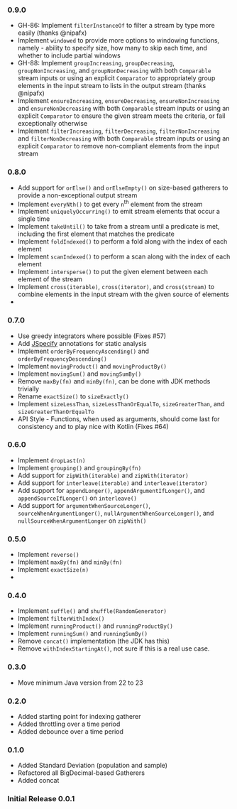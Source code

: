 ### 0.9.0
+ GH-86: Implement `filterInstanceOf` to filter a stream by type more easily (thanks @nipafx) 
+ Implement `windowed` to provide more options to windowing functions, namely - ability to specify size, how many to skip each time, and whether to include partial windows
+ GH-88: Implement `groupIncreasing`, `groupDecreasing`, `groupNonIncreasing`, and `groupNonDecreasing` with both `Comparable` stream inputs or using an explicit `Comparator` to appropriately group elements in the input stream to lists in the output stream (thanks @nipafx)
+ Implement `ensureIncreasing`, `ensureDecreasing`, `ensureNonIncreasing` and `ensureNonDecreasing` with both `Comparable` stream inputs or using an explicit `Comparator` to ensure the given stream meets the criteria, or fail exceptionally otherwise
+ Implement `filterIncreasing`, `filterDecreasing`, `filterNonIncreasing` and `filterNonDecreasing` with both `Comparable` stream inputs or using an explicit `Comparator` to remove non-compliant elements from the input stream

### 0.8.0 
+ Add support for `orElse()` and `orElseEmpty()` on size-based gatherers to provide a non-exceptional output stream
+ Implement `everyNth()` to get every `n`<sup>th</sup> element from the stream
+ Implement `uniquelyOccurring()` to emit stream elements that occur a single time
+ Implement `takeUntil()` to take from a stream until a predicate is met, including the first element that matches the predicate
+ Implement `foldIndexed()` to perform a fold along with the index of each element
+ Implement `scanIndexed()` to perform a scan along with the index of each element
+ Implement `intersperse()` to put the given element between each element of the stream
+ Implement `cross(iterable)`, `cross(iterator)`, and `cross(stream)` to combine elements in the input stream with the given source of elements
+ 
### 0.7.0
+ Use greedy integrators where possible (Fixes #57)
+ Add [JSpecify](https://jspecify.dev/) annotations for static analysis
+ Implement `orderByFrequencyAscending()` and `orderByFrequencyDescending()`
+ Implement `movingProduct()` and `movingProductBy()`
+ Implement `movingSum()` and `movingSumBy()`
+ Remove `maxBy(fn)` and `minBy(fn)`, can be done with JDK methods trivially
+ Rename `exactSize()` to `sizeExactly()`
+ Implement `sizeLessThan`, `sizeLessThanOrEqualTo`, `sizeGreaterThan`, and `sizeGreaterThanOrEqualTo`
+ API Style - Functions, when used as arguments, should come last for consistency and to play nice with Kotlin (Fixes #64)

### 0.6.0
+ Implement `dropLast(n)`
+ Implement `grouping()` and `groupingBy(fn)`
+ Add support for `zipWith(iterable)` and `zipWith(iterator)`
+ Add support for `interleave(iterable)` and `interleave(iterator)`
+ Add support for `appendLonger()`, `appendArgumentIfLonger()`, and `appendSourceIfLonger()` on `interleave()`
+ Add support for `argumentWhenSourceLonger()`, `sourceWhenArgumentLonger()`, `nullArgumentWhenSourceLonger()`, and `nullSourceWhenArgumentLonger` on `zipWith()`

### 0.5.0
+ Implement `reverse()`
+ Implement `maxBy(fn)` and `minBy(fn)`
+ Implement `exactSize(n)`
+ 
### 0.4.0
+ Implement `suffle()` and `shuffle(RandomGenerator)`
+ Implement `filterWithIndex()`
+ Implement `runningProduct()` and `runningProductBy()`
+ Implement `runningSum()` and `runningSumBy()`
+ Remove `concat()` implementation (the JDK has this)
+ Remove `withIndexStartingAt()`, not sure if this is a real use case.

### 0.3.0
+ Move minimum Java version from 22 to 23

### 0.2.0
+ Added starting point for indexing gatherer
+ Added throttling over a time period
+ Added debounce over a time period

### 0.1.0
+ Added Standard Deviation (population and sample)
+ Refactored all BigDecimal-based Gatherers
+ Added concat

### Initial Release 0.0.1